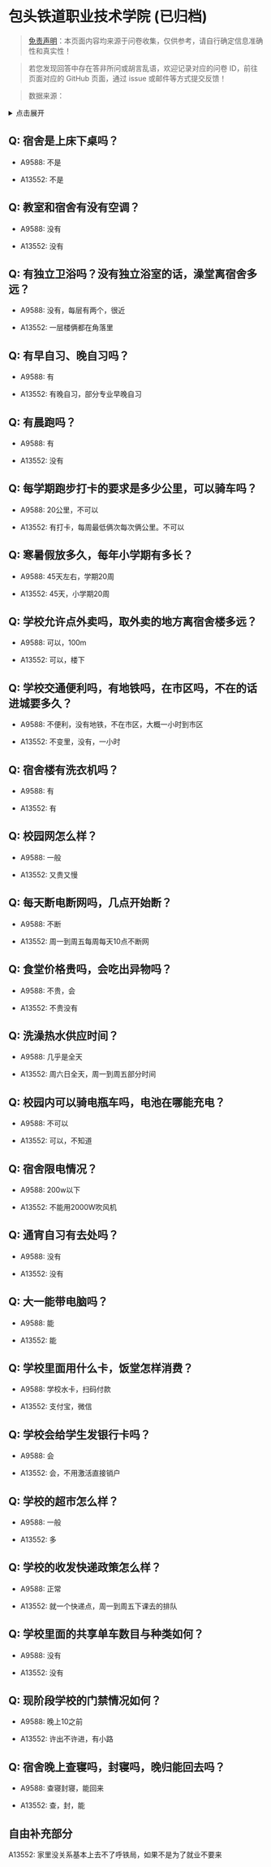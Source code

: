 # 包头铁道职业技术学院 (已归档)

> [免责声明](https://colleges.chat/#_3)：本页面内容均来源于问卷收集，仅供参考，请自行确定信息准确性和真实性！

> 若您发现回答中存在答非所问或胡言乱语，欢迎记录对应的问卷 ID，前往页面对应的 GitHub 页面，通过 issue 或邮件等方式提交反馈！

> 数据来源：

<details><summary>点击展开</summary>
<ul>
<li>A9588: 匿名 (2022 年 06 月)</li>
<li>A13552: 2237285349@qq.com (2022 年 06 月)</li>
</ul>
</details>

## Q: 宿舍是上床下桌吗？

- A9588: 不是

- A13552: 不是

## Q: 教室和宿舍有没有空调？

- A9588: 没有

- A13552: 没有

## Q: 有独立卫浴吗？没有独立浴室的话，澡堂离宿舍多远？

- A9588: 没有，每层有两个，很近

- A13552: 一层楼俩都在角落里

## Q: 有早自习、晚自习吗？

- A9588: 有

- A13552: 有晚自习，部分专业早晚自习

## Q: 有晨跑吗？

- A9588: 有

- A13552: 没有

## Q: 每学期跑步打卡的要求是多少公里，可以骑车吗？

- A9588: 20公里，不可以

- A13552: 有打卡，每周最低俩次每次俩公里。不可以

## Q: 寒暑假放多久，每年小学期有多长？

- A9588: 45天左右，学期20周

- A13552: 45天，小学期20周

## Q: 学校允许点外卖吗，取外卖的地方离宿舍楼多远？

- A9588: 可以，100m

- A13552: 可以，楼下

## Q: 学校交通便利吗，有地铁吗，在市区吗，不在的话进城要多久？

- A9588: 不便利，没有地铁，不在市区，大概一小时到市区

- A13552: 不变里，没有，一小时

## Q: 宿舍楼有洗衣机吗？

- A9588: 有

- A13552: 有

## Q: 校园网怎么样？

- A9588: 一般

- A13552: 又贵又慢

## Q: 每天断电断网吗，几点开始断？

- A9588: 不断

- A13552: 周一到周五每周每天10点不断网

## Q: 食堂价格贵吗，会吃出异物吗？

- A9588: 不贵，会

- A13552: 不贵没有

## Q: 洗澡热水供应时间？

- A9588: 几乎是全天

- A13552: 周六日全天，周一到周五部分时间

## Q: 校园内可以骑电瓶车吗，电池在哪能充电？

- A9588: 不可以

- A13552: 可以，不知道

## Q: 宿舍限电情况？

- A9588: 200w以下

- A13552: 不能用2000W吹风机

## Q: 通宵自习有去处吗？

- A9588: 没有

- A13552: 没有

## Q: 大一能带电脑吗？

- A9588: 能

- A13552: 能

## Q: 学校里面用什么卡，饭堂怎样消费？

- A9588: 学校水卡，扫码付款

- A13552: 支付宝，微信

## Q: 学校会给学生发银行卡吗？

- A9588: 会

- A13552: 会，不用激活直接销户

## Q: 学校的超市怎么样？

- A9588: 一般

- A13552: 多

## Q: 学校的收发快递政策怎么样？

- A9588: 正常

- A13552: 就一个快递点，周一到周五下课去的排队

## Q: 学校里面的共享单车数目与种类如何？

- A9588: 没有

- A13552: 没有

## Q: 现阶段学校的门禁情况如何？

- A9588: 晚上10之前

- A13552: 许出不许进，有小路

## Q: 宿舍晚上查寝吗，封寝吗，晚归能回去吗？

- A9588: 查寝封寝，能回来

- A13552: 查，封，能

## 自由补充部分

A13552: 家里没关系基本上去不了呼铁局，如果不是为了就业不要来